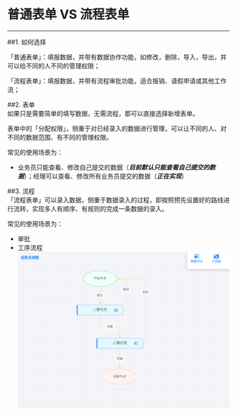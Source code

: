 # 普通表单 VS 流程表单
***

##1. 如何选择   

「普通表单」：填报数据，并带有数据协作功能，如修改，删除，导入，导出，并可以给不同的人不同的管理权限；

「流程表单」：填报数据，并带有流程审批功能，适合报销、请假申请或其他工作流；

##2. 表单   
如果只是需要简单的填写数据，无需流程，那可以直接选择新增表单。

表单中的「分配权限」，侧重于对已经录入的数据进行管理，可以让不同的人、对不同的数据范围、有不同的管理权限。

常见的使用场景为：

 * 业务员只能查看、修改自己提交的数据（***目前默认只能查看自己提交的数据***）；经理可以查看、修改所有业务员提交的数据（***正在实现***）

##3. 流程   
「流程表单」可以录入数据，侧重于数据录入的过程，即按照预先设置好的路线进行流转，实现多人有顺序、有规则的完成一条数据的录入。

常见的使用场景为：

 * 审批
 * 工序流程  
 ![流程图](..\assets\流程表单设计\流程图.png)